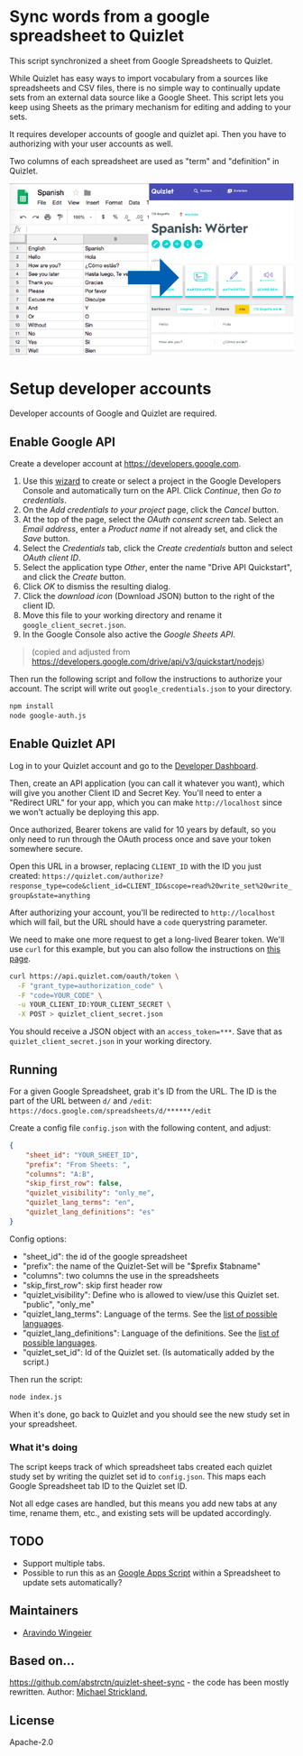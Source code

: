 # Sync words from a google spreadsheet to Quizlet
This script synchronized a sheet from Google Spreadsheets to Quizlet. 

While Quizlet has easy ways to import vocabulary from a sources like spreadsheets and CSV files, there is no simple way to continually update sets from an external data source like a Google Sheet. This script lets you keep using Sheets as the primary mechanism for editing and adding to your sets.

It requires developer accounts of google and quizlet api. Then you have to authorizing with your user accounts as well. 

Two columns of each spreadsheet are used as "term" and "definition" in Quizlet. 

![Sync spreadsheets to quizlet](sync.png)

# Setup developer accounts

Developer accounts of Google and Quizlet are required.   

## Enable Google API

Create a developer account at https://developers.google.com. 

1. Use this [wizard](https://console.developers.google.com/start/api?id=drive) to create or select a project in the Google Developers Console and automatically turn on the API. Click *Continue*, then *Go to credentials*.
1. On the *Add credentials to your project* page, click the *Cancel* button.
1. At the top of the page, select the *OAuth consent screen* tab. Select an *Email address*, enter a *Product name* if not already set, and click the *Save* button.
1. Select the *Credentials* tab, click the *Create credentials* button and select *OAuth client ID*.
1. Select the application type *Other*, enter the name "Drive API Quickstart", and click the *Create* button.
1. Click *OK* to dismiss the resulting dialog.
1. Click the *download icon* (Download JSON) button to the right of the client ID.
1. Move this file to your working directory and rename it `google_client_secret.json`.
1. In the Google Console also active the *Google Sheets API*. 

> (copied and adjusted from https://developers.google.com/drive/api/v3/quickstart/nodejs)

Then run the following script and follow the instructions to authorize your account. The script will write out `google_credentials.json` to your directory.

```bash
npm install
node google-auth.js
```

## Enable Quizlet API

Log in to your Quizlet account and go to the [Developer Dashboard](https://quizlet.com/api-dashboard).

Then, create an API application (you can call it whatever you want), which will give you another Client ID and Secret Key. You'll need to enter a "Redirect URL" for your app, which you can make `http://localhost` since we won't actually be deploying this app.

Once authorized, Bearer tokens are valid for 10 years by default, so you only need to run through the OAuth process once and save your token somewhere secure.

Open this URL in a browser, replacing `CLIENT_ID` with the ID you just created: `https://quizlet.com/authorize?response_type=code&client_id=CLIENT_ID&scope=read%20write_set%20write_group&state=anything`

After authorizing your account, you'll be redirected to `http://localhost` which will fail, but the URL should have a `code` querystring parameter. 

We need to make one more request to get a long-lived Bearer token. We'll use `curl` for this example, but you can also follow the instructions on [this page](https://quizlet.com/api/2.0/docs/authorization-code-flow).

```bash
curl https://api.quizlet.com/oauth/token \
  -F "grant_type=authorization_code" \
  -F "code=YOUR_CODE" \
  -u YOUR_CLIENT_ID:YOUR_CLIENT_SECRET \
  -X POST > quizlet_client_secret.json
```

You should receive a JSON object with an `access_token=***`. Save that as `quizlet_client_secret.json` in your working directory. 

## Running

For a given Google Spreadsheet, grab it's ID from the URL. The ID is the part of the URL between `d/` and `/edit`: `https://docs.google.com/spreadsheets/d/******/edit`

Create a config file `config.json` with the following content, and adjust: 

```json
{
    "sheet_id": "YOUR_SHEET_ID",
    "prefix": "From Sheets: ",
    "columns": "A:B",
    "skip_first_row": false,
    "quizlet_visibility": "only_me",
    "quizlet_lang_terms": "en",
    "quizlet_lang_definitions": "es"
}
```

Config options: 
 * "sheet_id": the id of the google spreadsheet
 * "prefix": the name of the Quizlet-Set will be "$prefix $tabname"
 * "columns": two columns the use in the spreadsheets
 * "skip_first_row": skip first header row
 * "quizlet_visibility": Define who is allowed to view/use this Quizlet set. "public", "only_me"
 * "quizlet_lang_terms": Language of the terms. See the [list of possible languages](https://quizlet.com/api/2.0/docs/languages).
 * "quizlet_lang_definitions": Language of the definitions. See the [list of possible languages](https://quizlet.com/api/2.0/docs/languages).
 * "quizlet_set_id": Id of the Quizlet set. (Is automatically added by the script.) 

Then run the script: 

```bash
node index.js
```

When it's done, go back to Quizlet and you should see the new study set in your spreadsheet.



### What it's doing

The script keeps track of which spreadsheet tabs created each quizlet study set by writing the quizlet set id to `config.json`. This maps each Google Spreadsheet tab ID to the Quizlet set ID.

Not all edge cases are handled, but this means you add new tabs at any time, rename them, etc., and existing sets will be updated accordingly.

## TODO
* Support multiple tabs.
* Possible to run this as an [Google Apps Script](https://developers.google.com/apps-script/) within a Spreadsheet to update sets automatically?
 

## Maintainers
- [Aravindo Wingeier](https://github.com/synox)

## Based on...
https://github.com/abstrctn/quizlet-sheet-sync - the code has been mostly rewritten. Author: [Michael Strickland](https://twitter.com/moriogawa), 


## License
Apache-2.0